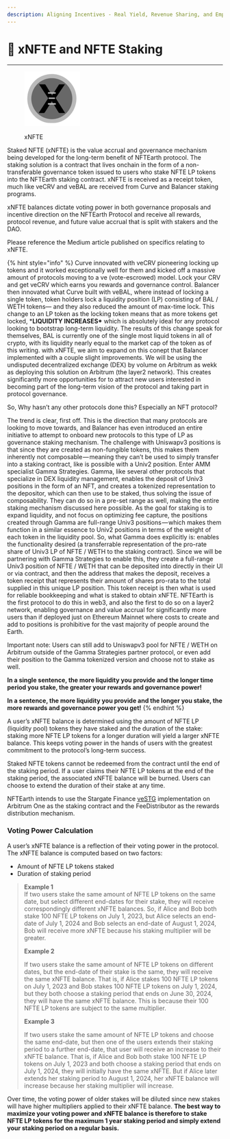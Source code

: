 ```yaml
---
description: Aligning Incentives - Real Yield, Revenue Sharing, and Empowered Governance
---
```


# 🚦 xNFTE and NFTE Staking

***

<figure><img src="../.gitbook/assets/xNFTE_Icon (1).png" alt=""><figcaption><p>xNFTE</p></figcaption></figure>

Staked NFTE (xNFTE) is the value accrual and governance mechanism being developed for the long-term benefit of NFTEarth protocol. The staking solution is a contract that lives onchain in the form of a non-transferable governance token issued to users who stake NFTE LP tokens into the NFTEarth staking contract. xNFTE is received as a receipt token, much like veCRV and veBAL are received from Curve and Balancer staking programs.&#x20;

xNFTE balances dictate voting power in both governance proposals and incentive direction on the NFTEarth Protocol and receive all rewards, protocol revenue, and future value accrual that is split with stakers and the DAO.

Please reference the Medium article published on specifics relating to xNFTE.

{% hint style="info" %}
Curve innovated with veCRV pioneering locking up tokens and it worked exceptionally well for them and kicked off a massive amount of protocols moving to a ve (vote-escrowed) model. Lock your CRV and get veCRV which earns you rewards and governance control. Balancer then innovated what Curve built with veBAL, where instead of locking a single token, token holders lock a liquidity position (LP) consisting of BAL / WETH tokens— and they also reduced the amount of max-time lock. This change to an LP token as the locking token means that as more tokens get locked, \***LIQUIDITY INCREASES\*** which is absolutely ideal for any protocol looking to bootstrap long-term liquidity. The results of this change speak for themselves, BAL is currently one of the single most liquid tokens in all of crypto, with its liquidity nearly equal to the market cap of the token as of this writing. with xNFTE, we aim to expand on this conept that Balancer implemented with a couple slight improvements. We will be using the undisputed decentralized exchange (DEX) by volume on Arbitrum as wekk as deploying this solution on Arbitrum (the layer2 network). This creates significantly more opportunities for to attract new users interested in becoming part of the long-term vision of the protocol and taking part in protocol governance.

So, Why hasn’t any other protocols done this? Especially an NFT protocol?

The trend is clear, first off. This is the direction that many protocols are looking to move towards, and Balancer has even introduced an entire initiative to attempt to onboard new protocols to this type of LP as governance staking mechanism. The challenge with Uniswapv3 positions is that since they are created as non-fungible tokens, this makes them inherently not composable — meaning they can’t be used to simply transfer into a staking contract, like is possible with a Univ2 position. Enter AMM specialist Gamma Strategies. Gamma, like several other protocols that specialize in DEX liquidity management, enables the deposit of Univ3 positions in the form of an NFT, and creates a tokenized representation to the depositor, which can then use to be staked, thus solving the issue of composability. They can do so in a pre-set range as well, making the entire staking mechanism discussed here possible. As the goal for staking is to expand liquidity, and not focus on optimizing fee capture, the positions created through Gamma are full-range Univ3 positions — which makes them function in a similar essence to Univ2 positions in terms of the weight of each token in the liquidity pool. So, what Gamma does explicitly is: enables the functionality desired (a transferrable representation of the pro-rate share of Univ3 LP of NFTE / WETH to the staking contract). Since we will be partnering with Gamma Strategies to enable this, they create a full-range Univ3 position of NFTE / WETH that can be deposited into directly in their UI or via contract, and then the address that makes the deposit, receives a token receipt that represents their amount of shares pro-rata to the total supplied in this unique LP position. This token receipt is then what is used for reliable bookkeeping and what is staked to obtain xNFTE. NFTEarth is the first protocol to do this in web3, and also the first to do so on a layer2 network, enabling governance and value accrual for significantly more users than if deployed just on Ethereum Mainnet where costs to create and add to positions is prohibitive for the vast majority of people around the Earth.

Important note: Users can still add to Uniswapv3 pool for NFTE / WETH on Arbitrum outside of the Gamma Strategies partner protocol, or even add their position to the Gamma tokenized version and choose not to stake as well.

**In a single sentence, the more liquidity you provide and the longer time period you stake, the greater your rewards and governance power!**



**In a sentence, the more liquidity you provide and the longer you stake, the more rewards and governance power you get!**&#x20;
{% endhint %}

A user’s xNFTE balance is determined using the amount of NFTE LP (liquidity pool) tokens they have staked and the duration of the stake: staking more NFTE LP tokens for a longer duration will yield a larger xNFTE balance. This keeps voting power in the hands of users with the greatest commitment to the protocol’s long-term success.

Staked NFTE tokens cannot be redeemed from the contract until the end of the staking period. If a user claims their NFTE LP tokens at the end of the staking period, the associated xNFTE balance will be burned. Users can choose to extend the duration of their stake at any time.

NFTEarth intends to use the Stargate Finance [veSTG](https://arbiscan.io/token/0xfBd849E6007f9BC3CC2D6Eb159c045B8dc660268) implementation on Arbitrum One as the staking contract and the FeeDistributor as the rewards distribution mechanism.&#x20;

### Voting Power Calculation

A user’s xNFTE balance is a reflection of their voting power in the protocol. The xNFTE balance is computed based on two factors:

* Amount of NFTE LP tokens staked
* Duration of staking period

> **Example 1**\
> If two users stake the same amount of NFTE LP tokens on the same date, but select different end-dates for their stake, they will receive correspondingly different xNFTE balances. So, if Alice and Bob both stake 100 NFTE LP tokens on July 1, 2023, but Alice selects an end-date of July 1, 2024 and Bob selects an end-date of August 1, 2024, Bob will receive more xNFTE because his staking multiplier will be greater.
>
> **Example 2**
>
> If two users stake the same amount of NFTE LP tokens on different dates, but the end-date of their stake is the same, they will receive the same xNFTE balance. That is, if Alice stakes 100 NFTE LP tokens on July 1, 2023 and Bob stakes 100 NFTE LP tokens on July 1, 2024, but they both choose a staking period that ends on June 30, 2024, they will have the same xNFTE balance. This is because their 100 NFTE LP tokens are subject to the same multiplier.
>
> **Example 3**
>
> If two users stake the same amount of NFTE LP tokens and choose the same end-date, but then one of the users extends their staking period to a further end-date, that user will receive an increase to their xNFTE balance. That is, if Alice and Bob both stake 100 NFTE LP tokens on July 1, 2023 and both choose a staking period that ends on July 1, 2024, they will initially have the same xNFTE. But if Alice later extends her staking period to August 1, 2024, her xNFTE balance will increase because her staking multiplier will increase.

Over time, the voting power of older stakes will be diluted since new stakes will have higher multipliers applied to their xNFTE balance. **The best way to maximize your voting power and xNFTE balance is therefore to stake NFTE LP tokens for the maximum 1 year staking period and simply extend your staking period on a regular basis.**
